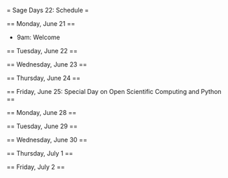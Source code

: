 = Sage Days 22: Schedule =

== Monday, June 21 ==

 * 9am: Welcome

== Tuesday, June 22 ==

== Wednesday, June 23 ==

== Thursday, June 24 ==

== Friday, June 25: Special Day on Open Scientific Computing and Python ==



== Monday, June 28 ==


== Tuesday, June 29 ==

== Wednesday, June 30 ==

== Thursday, July 1 ==

== Friday, July 2 ==
